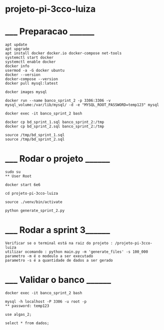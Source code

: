 # projeto-pi-3cco-luiza

# ___ Preparacao ______

    apt update
    apt upgrade
    apt install docker docker.io docker-compose net-tools
    systemctl start docker
    systemctl enable docker
    docker info
    usermod -a -G docker ubuntu
    docker --version
    docker-compose --version
    docker pull mysql:latest

    docker images mysql

    docker run --name banco_sprint_2 -p 3306:3306 -v mysql_volume:/var/lib/mysql/ -d -e "MYSQL_ROOT_PASSWORD=temp123" mysql

    docker exec -it banco_sprint_2 bash 

    docker cp bd_sprint_1.sql banco_sprint_2:/tmp
    docker cp bd_sprint_2.sql banco_sprint_2:/tmp

    source /tmp/bd_sprint_1.sql 
    source /tmp/bd_sprint_2.sql 

# ___ Rodar o projeto ______
    sudo su 
    ** User Root

    docker start 6e6

    cd projeto-pi-3cco-luiza

    source ./venv/bin/activate

    python generate_sprint_2.py

# ___ Rodar a sprint 3______
    Verificar se o terminal está na raiz do projeto : /projeto-pi-3cco-luiza
    utilizar ocomando : python main.py -m 'generate_files' -s 100_000 
    parametro -m é o modeulo a ser executado
    parametro -s é a quantidade de dados a ser gerado

# ___ Validar o banco ______

    docker exec -it banco_sprint_2 bash

    mysql -h localhost -P 3306 -u root -p
    ** password: temp123

    use algas_2;

    select * from dados;
